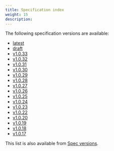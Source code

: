 ```yaml
---
title: Specification index
weight: 15
description:
---
```


The following specification versions are available:

- [latest](https://theupdateframework.github.io/specification/latest/index.html)
- [draft](https://theupdateframework.github.io/specification/draft/index.html)
- [v1.0.33](https://theupdateframework.github.io/specification/v1.0.33/index.html)
- [v1.0.32](https://theupdateframework.github.io/specification/v1.0.32/index.html)
- [v1.0.31](https://theupdateframework.github.io/specification/v1.0.31/index.html)
- [v1.0.30](https://theupdateframework.github.io/specification/v1.0.30/index.html)
- [v1.0.29](https://theupdateframework.github.io/specification/v1.0.29/index.html)
- [v1.0.28](https://theupdateframework.github.io/specification/v1.0.28/index.html)
- [v1.0.27](https://theupdateframework.github.io/specification/v1.0.27/index.html)
- [v1.0.26](https://theupdateframework.github.io/specification/v1.0.26/index.html)
- [v1.0.25](https://theupdateframework.github.io/specification/v1.0.25/index.html)
- [v1.0.24](https://theupdateframework.github.io/specification/v1.0.24/index.html)
- [v1.0.23](https://theupdateframework.github.io/specification/v1.0.23/index.html)
- [v1.0.22](https://theupdateframework.github.io/specification/v1.0.22/index.html)
- [v1.0.20](https://theupdateframework.github.io/specification/v1.0.20/index.html)
- [v1.0.19](https://theupdateframework.github.io/specification/v1.0.19/index.html)
- [v1.0.18](https://theupdateframework.github.io/specification/v1.0.18/index.html)
- [v1.0.17](https://theupdateframework.github.io/specification/v1.0.17/index.html)

This list is also available from
[Spec versions](https://theupdateframework.github.io/specification/).
